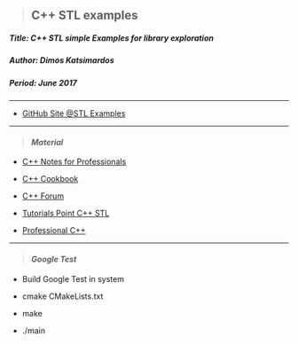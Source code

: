 > <h2><strong>C++ STL examples</strong></h2> 

<h5>Title: C++ STL simple Examples for library exploration</h5>

<h5>Author: Dimos Katsimardos</h5>

<h5>Period: June 2017</h5>


-------------------------------------------------------------------------------------------------------------------------------

* [GitHub Site @STL Examples](https://dimkatsi91.github.io/Cpp-STL-Examples/)


-------------------------------------------------------------------------------------------------------------------------------
 
> #### _Material_ ####

* [C++ Notes for Professionals](https://books.goalkicker.com/CPlusPlusBook/ "Good Source")

* [C++ Cookbook](https://www.amazon.com/Herb-Schildts-C-Programming-Cookbook/dp/007148860X "Book #0")

* [C++ Forum](http://www.cplusplus.com/reference/stl/ "Site Material #1")

* [Tutorials Point C++ STL](https://www.tutorialspoint.com/cplusplus/cpp_stl_tutorial.htm "Site Material #0")

* [Professional C++](https://www.amazon.com/Professional-C-Marc-Gregoire/dp/1119421306 "Book #1")

-------------------------------------------------------------------------------------------------------------------------------

> #### _Google Test_ ####

* Build Google Test in system 

* cmake CMakeLists.txt

* make 

* ./main
